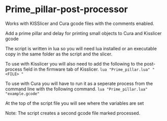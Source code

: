 Prime_pillar-post-processor
=========================

Works with KISSlicer and Cura gcode files with the comments enabled.

Add a prime pillar and delay for printing small objects to Cura and Kisslicer gcode

The script is written in lua so you will need lua installed or an executable copy in the same folder as the script 
and the slicer. 

To use with Kisslicer you will also need to add the following to the post-process field in the firmware tab of Kisslicer.
`lua "Prime_pillar.lua" " <FILE> "`

To use with Cura you will have to run it as a seperate process from the command line with the following command.
`lua "Prime_pillar.lua" "example.gcode"`

At the top of the script file you will see where the variables are set

Note: The script creates a second gcode file marked processed.

